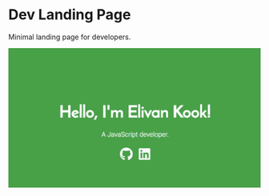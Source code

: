 # Dev Landing Page

Minimal landing page for developers.

![image](https://github.com/elivanK/elivanK.github.io/blob/master/screenshot.png)